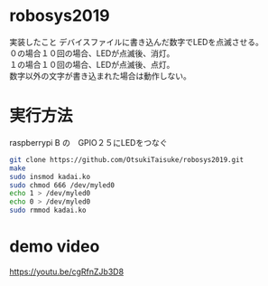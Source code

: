 # robosys2019

実装したこと
デバイスファイルに書き込んだ数字でLEDを点滅させる。    
  ０の場合１０回の場合、LEDが点滅後、消灯。  
  １の場合１０回の場合、LEDが点滅後、点灯。  
  数字以外の文字が書き込まれた場合は動作しない。  　　

# 実行方法
raspberrypi B の　GPIO２５にLEDをつなぐ
 ```bash
git clone https://github.com/OtsukiTaisuke/robosys2019.git
make
sudo insmod kadai.ko
sudo chmod 666 /dev/myled0
echo 1 > /dev/myled0
echo 0 > /dev/myled0
sudo rmmod kadai.ko
```
# demo video
https://youtu.be/cgRfnZJb3D8
